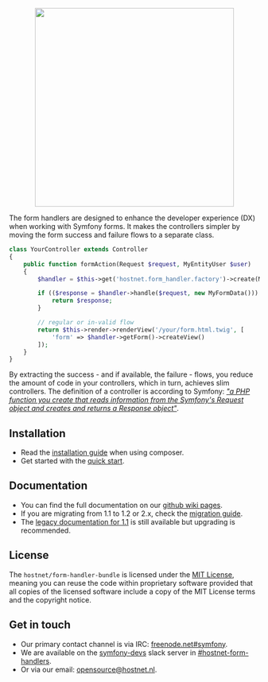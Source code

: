 <p align="center"><a href="http://www.hostnet.nl" target="_blank">
    <img width="400" src="https://www.hostnet.nl/images/hostnet.svg">
</a></p>


The form handlers are designed to enhance the developer experience (DX) when
working with Symfony forms. It makes the controllers simpler by moving the form
success and failure flows to a separate class.

```php
class YourController extends Controller
{
    public function formAction(Request $request, MyEntityUser $user)
    {
        $handler = $this->get('hostnet.form_handler.factory')->create(MyFormHandler::class);

        if (($response = $handler->handle($request, new MyFormData())) instanceof RedirectResponse) {
            return $response;
        }

        // regular or in-valid flow
        return $this->render->renderView('/your/form.html.twig', [
            'form' => $handler->getForm()->createView()
        ]);
    }
}
```

By extracting the success - and if available, the failure - flows, you reduce
the amount of code in your controllers, which in turn, achieves slim
controllers. The definition of a controller is according to Symfony: _["a PHP 
function you create that reads information from the Symfony's Request object 
and creates and returns a Response object"](http://symfony.com/doc/current/controller.html)_. 

Installation
------------
 * Read the [installation guide](https://github.com/hostnet/form-handler-bundle/wiki/Installation)
   when using composer.
 * Get started with the [quick start](https://github.com/hostnet/form-handler-bundle/wiki/Quick-start).

Documentation
-------------
 * You can find the full documentation on our [github wiki pages](https://github.com/hostnet/form-handler-bundle/wiki).
 * If you are migrating from 1.1 to 1.2 or 2.x, check the [migration guide](https://github.com/hostnet/form-handler-bundle/wiki/Migration-towards-2.x).
 * The [legacy documentation for 1.1](https://github.com/hostnet/form-handler-bundle/wiki/Legacy-Readme)
   is still available but upgrading is recommended.

License
-------------
The `hostnet/form-handler-bundle` is licensed under the [MIT License](https://github.com/hostnet/form-handler-bundle/blob/master/LICENSE), meaning you can reuse the code within proprietary software provided that all copies of the licensed software include a copy of the MIT License terms and the copyright notice.

Get in touch
------------
 * Our primary contact channel is via IRC: [freenode.net#symfony](http://webchat.freenode.net/?channels=%23hostnet).
 * We are available on the [symfony-devs](https://slackinvite.me/to/symfony-devs)
   slack server in [#hostnet-form-handlers](https://symfony-devs.slack.com/messages/C3SJH42QP).
 * Or via our email: opensource@hostnet.nl.
